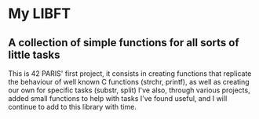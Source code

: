 # My LIBFT
## A collection of simple functions for all sorts of little tasks

This is 42 PARIS' first project, it consists in creating functions that replicate the behaviour of well known C functions (strchr, printf), as well as creating our own for specific tasks (substr, split)
I've also, through various projects, added small functions to help with tasks I've found useful, and I will continue to add to this library with time.
